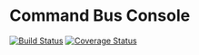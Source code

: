 # Command Bus Console

[![Build Status](https://travis-ci.org/ClearcodeHQ/CommandBusLauncherBundle.svg?branch=master)](https://travis-ci.org/ClearcodeHQ/CommandBusLauncherBundle)
[![Coverage Status](https://coveralls.io/repos/ClearcodeHQ/CommandBusLauncherBundle/badge.svg?branch=master&service=github)](https://coveralls.io/github/ClearcodeHQ/CommandBusLauncherBundle?branch=master)
